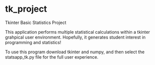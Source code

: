 # tk_project
Tkinter Basic Statistics Project

This application performs multiple statistical calculations within a tkinter grahpical user environment. Hopefully, it generates student interest in programming and statistics!

To use this program download tkinter and numpy, and then select the statsapp_tk.py file for the full user experience.
